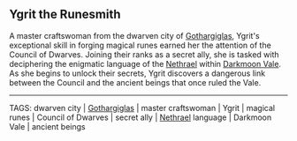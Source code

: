 ## Ygrit the Runesmith

A master craftswoman from the dwarven city of [Gothargiglas](../Places/Gothargiglas.md), Ygrit's exceptional skill in forging magical runes earned her the attention of the Council of Dwarves. Joining their ranks as a secret ally, she is tasked with deciphering the enigmatic language of the [Nethrael](Nethrael.md) within [Darkmoon Vale](../Places/Darkmoon%20Vale.md). As she begins to unlock their secrets, Ygrit discovers a dangerous link between the Council and the ancient beings that once ruled the Vale.



---
TAGS: dwarven city | [Gothargiglas](../Places/Gothargiglas.md) | master craftswoman | Ygrit | magical runes | Council of Dwarves | secret ally | [Nethrael](Nethrael.md) language | Darkmoon Vale | ancient beings

